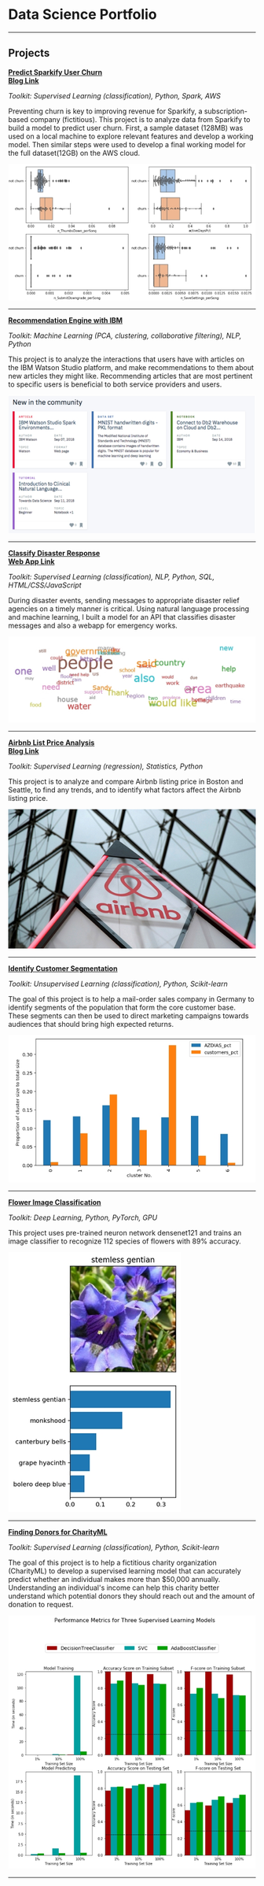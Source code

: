 # Data Science Portfolio

---

## Projects

**[Predict Sparkify User Churn](https://github.com/ustcdj/Sparkify_Churn_Analysis)**  
**[Blog Link](https://medium.com/@ustcdj/sparkify-udacity-data-science-capstone-project-b273b4ab1c8d)**

*Toolkit: Supervised Learning (classification), Python, Spark, AWS*

Preventing churn is key to improving revenue for Sparkify, a subscription-based company (fictitious). This project is to analyze data from Sparkify to build a model to predict user churn. First, a sample dataset (128MB) was used on a local machine to explore relevant features and develop a working model. Then similar steps were used to develop a final working model for the full dataset(12GB) on the AWS cloud.

<img src="images/07-title.jpg?raw=true"/>

---
**[Recommendation Engine with IBM](https://github.com/ustcdj/Recommendation_Engine_with_IBM)**  

*Toolkit: Machine Learning (PCA, clustering, collaborative filtering), NLP, Python*

This project is to analyze the interactions that users have with articles on the IBM Watson Studio platform, and make recommendations to them about new articles they might like. Recommending articles that are most pertinent to specific users is beneficial to both service providers and users.  

<img src="images/06-title.jpg?raw=true"/>

---
**[Classify Disaster Response](https://github.com/ustcdj/Disaster_Response)**  
**[Web App Link](https://dj-disaster-response-webapp.herokuapp.com/)**

*Toolkit: Supervised Learning (classification), NLP, Python, SQL, HTML/CSS/JavaScript*

During disaster events, sending messages to appropriate disaster relief agencies on a timely manner is critical. Using natural language processing and machine learning, I built a model for an API that classifies disaster messages and also a webapp for emergency works.

<img src="images/05-title.jpg?raw=true"/>

---
**[Airbnb List Price Analysis](https://github.com/ustcdj/Airbnb_Pricing)**  
**[Blog Link](https://medium.com/@ustcdj/wanna-make-more-money-on-airbnb-e7549453d5b0)**

*Toolkit: Supervised Learning (regression), Statistics, Python*

This project is to analyze and compare Airbnb listing price in Boston and Seattle, to find any trends, and to identify what factors affect the Airbnb listing price.

<img src="images/04-title.jpg?raw=true"/>

---
**[Identify Customer Segmentation](https://github.com/ustcdj/Identify_Customer_Segmentation)**

*Toolkit: Unsupervised Learning (classification), Python, Scikit-learn*

The goal of this project is to help a mail-order sales company in Germany to identify segments of the population that form the core customer base. These segments can then be used to direct marketing campaigns towards audiences that should bring high expected returns.

<img src="images/03-title.jpg?raw=true"/>

---
**[Flower Image Classification](https://github.com/ustcdj/Image_Classification)**

*Toolkit: Deep Learning, Python, PyTorch, GPU*

This project uses pre-trained neuron network densenet121 and trains an image classifier to recognize 112 species of flowers with 89% accuracy.

<img src="images/02-title.jpg?raw=true"/>

---
**[Finding Donors for CharityML](https://github.com/ustcdj/Finding_Donors)**

*Toolkit: Supervised Learning (classification), Python, Scikit-learn*

The goal of this project is to help a fictitious charity organization (CharityML) to develop a supervised learning model that can accurately predict whether an individual makes more than $50,000 annually. Understanding an individual's income can help this charity better understand which potential donors they should reach out and the amount of donation to request.

<img src="images/01-title.jpg?raw=true"/>


---
